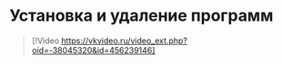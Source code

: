 # Установка и удаление программ

> [!Video https://vkvideo.ru/video_ext.php?oid=-38045320&id=456239146]
